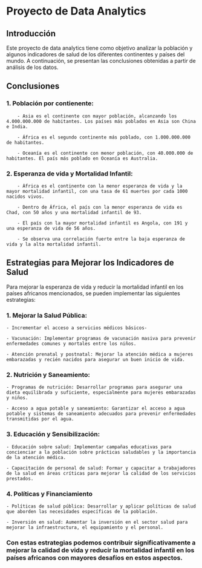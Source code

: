 # Proyecto de Data Analytics 

## Introducción 

Este proyecto de data analytics tiene como objetivo analizar la población y algunos indicadores de salud de los diferentes continentes y países del mundo. A continuación, se presentan las conclusiones obtenidas a partir de análisis de los datos. 

## Conclusiones 

### 1. Población por contienente: 
      
        - Asia es el continente con mayor población, alcanzando los 4.000.000.000 de habitantes. Los países más poblados en Asia son China e India. 

        - África es el segundo continente más poblado, con 1.000.000.000 de habitantes. 
         
        - Oceanía es el continente con menor población, con 40.000.000 de habitantes. El país más poblado en Oceanía es Australia. 

### 2. Esperanza de vida y Mortalidad Infantil: 

        - África es el continente con la menor esperanza de vida y la mayor mortalidad infantil, con una tasa de 61 muertes por cada 1000 nacidos vivos. 
         
        - Dentro de África, el país con la menor esperanza de vida es Chad, con 50 años y una mortalidad infantil de 93. 

        - El país con la mayor mortalidad infantil es Angola, con 191 y una esperanza de vida de 56 años. 

        - Se observa una correlación fuerte entre la baja esperanza de vida y la alta mortalidad infantil. 

## Estrategias para Mejorar los Indicadores de Salud 

Para mejorar la esperanza de vida y reducir la mortalidad infantil en los países africanos mencionados, se pueden implementar las siguientes estrategias: 

### 1. Mejorar la Salud Pública: 

    - Incrementar el acceso a servicios médicos básicos- 

    - Vacunación: Implementar programas de vacunación masiva para prevenir enfermedades comunes y mortales entre los niños.
    
    - Atención prenatal y postnatal: Mejorar la atención médica a mujeres embarazadas y recién nacidos para asegurar un buen inicio de vida. 

### 2. Nutrición y Saneamiento: 

    - Programas de nutrición: Desarrollar programas para asegurar una dieta equilibrada y suficiente, especialmente para mujeres embarazadas y niños. 

    - Acceso a agua potable y saneamiento: Garantizar el acceso a agua potable y sistemas de saneamiento adecuados para prevenir enfermedades transmitidas por el agua.
 
### 3. Educación y Sensibilización: 

    - Educación sobre salud: Implementar campañas educativas para concienciar a la población sobre prácticas saludables y la importancia de la atención médica. 

    - Capacitación de personal de salud: Formar y capacitar a trabajadores de la salud en áreas críticas para mejorar la calidad de los servicios prestados. 

### 4. Políticas y Financiamiento 

    - Políticas de salud pública: Desarrollar y aplicar políticas de salud que aborden las necesidades específicas de la población. 

    - Inversión en salud: Aumentar la inversión en el sector salud para mejorar la infraestructura, el equipamiento y el personal. 

 
### Con estas estrategias podemos contribuir significativamente a mejorar la calidad de vida y reducir la mortalidad infantil en los países africanos con mayores desafíos en estos aspectos.
  















